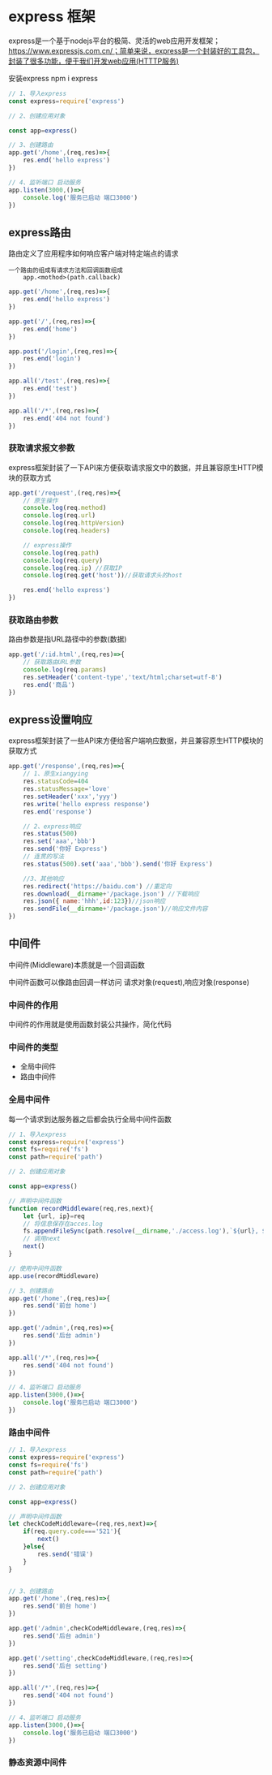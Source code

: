 # express 框架
express是一个基于nodejs平台的极简、灵活的web应用开发框架；https://www.expressjs.com.cn/；简单来说，express是一个封装好的工具包，封装了很多功能，便于我们开发web应用(HTTTP服务)

安装express npm i express

```js
// 1、导入express
const express=require('express')

// 2、创建应用对象

const app=express()

// 3、创建路由
app.get('/home',(req,res)=>{
    res.end('hello express')
})

// 4、监听端口 启动服务
app.listen(3000,()=>{
    console.log('服务已启动 端口3000')
})
```

## express路由
路由定义了应用程序如何响应客户端对特定端点的请求

    一个路由的组成有请求方法和回调函数组成
        app.<mothod>(path.callback)
```js
app.get('/home',(req,res)=>{
    res.end('hello express')
})

app.get('/',(req,res)=>{
    res.end('home')
})

app.post('/login',(req,res)=>{
    res.end('login')
})

app.all('/test',(req,res)=>{
    res.end('test')
})

app.all('/*',(req,res)=>{
    res.end('404 not found')
})
```

### 获取请求报文参数
express框架封装了一下API来方便获取请求报文中的数据，并且兼容原生HTTP模块的获取方式
```js
app.get('/request',(req,res)=>{
    // 原生操作
    console.log(req.method)
    console.log(req.url)
    console.log(req.httpVersion)
    console.log(req.headers)

    // express操作
    console.log(req.path)
    console.log(req.query)
    console.log(req.ip) //获取IP
    console.log(req.get('host'))//获取请求头的host

    res.end('hello express')
})
```

### 获取路由参数
路由参数是指URL路径中的参数(数据)
```js
app.get('/:id.html',(req,res)=>{
    // 获取路由URL参数
    console.log(req.params)
    res.setHeader('content-type','text/html;charset=utf-8')
    res.end('商品')
})
```

## express设置响应
express框架封装了一些API来方便给客户端响应数据，并且兼容原生HTTP模块的获取方式
```js
app.get('/response',(req,res)=>{
    // 1、原生xiangying
    res.statusCode=404
    res.statusMessage='love'
    res.setHeader('xxx','yyy')
    res.write('hello express response')
    res.end('response')

    // 2、express响应
    res.status(500)
    res.set('aaa','bbb')
    res.send('你好 Express')
    // 连贯的写法
    res.status(500).set('aaa','bbb').send('你好 Express')

    //3、其他响应
    res.redirect('https://baidu.com') //重定向
    res.download(__dirname+'/package.json') //下载响应
    res.json({ name:'hhh',id:123})//json响应
    res.sendFile(__dirname+'/package.json')//响应文件内容
})
```

## 中间件

中间件(Middleware)本质就是一个回调函数

中间件函数可以像路由回调一样访问 请求对象(request),响应对象(response)

### 中间件的作用
中间件的作用就是使用函数封装公共操作，简化代码

### 中间件的类型
- 全局中间件
- 路由中间件

### 全局中间件
每一个请求到达服务器之后都会执行全局中间件函数
```js
// 1、导入express
const express=require('express')
const fs=require('fs')
const path=require('path')

// 2、创建应用对象

const app=express()

// 声明中间件函数
function recordMiddleware(req,res,next){
    let {url, ip}=req
    // 将信息保存在acces.log
    fs.appendFileSync(path.resolve(__dirname,'./access.log'),`${url}, ${ip} \r\n`)
    // 调用next
    next()
}

// 使用中间件函数
app.use(recordMiddleware)

// 3、创建路由
app.get('/home',(req,res)=>{
    res.send('前台 home')
})

app.get('/admin',(req,res)=>{
    res.send('后台 admin')
})

app.all('/*',(req,res)=>{
    res.send('404 not found')
})

// 4、监听端口 启动服务
app.listen(3000,()=>{
    console.log('服务已启动 端口3000')
})
```
### 路由中间件
```js
// 1、导入express
const express=require('express')
const fs=require('fs')
const path=require('path')

// 2、创建应用对象

const app=express()

// 声明中间件函数
let checkCodeMiddleware=(req,res,next)=>{
    if(req.query.code==='521'){
        next()
    }else{
        res.send('错误')
    }
}


// 3、创建路由
app.get('/home',(req,res)=>{
    res.send('前台 home')
})

app.get('/admin',checkCodeMiddleware,(req,res)=>{
    res.send('后台 admin')
})

app.get('/setting',checkCodeMiddleware,(req,res)=>{
    res.send('后台 setting')
})

app.all('/*',(req,res)=>{
    res.send('404 not found')
})

// 4、监听端口 启动服务
app.listen(3000,()=>{
    console.log('服务已启动 端口3000')
})
```

### 静态资源中间件

